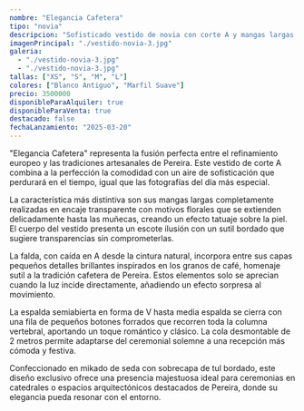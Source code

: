 ```yaml
---
nombre: "Elegancia Cafetera"
tipo: "novia"
descripcion: "Sofisticado vestido de novia con corte A y mangas largas de encaje transparente. Su diseño contemporáneo fusiona elegancia europea con toques artesanales pereiranos."
imagenPrincipal: "./vestido-novia-3.jpg"
galeria:
  - "./vestido-novia-3.jpg"
  - "./vestido-novia-3.jpg"
tallas: ["XS", "S", "M", "L"]
colores: ["Blanco Antiguo", "Marfil Suave"]
precio: 3500000
disponibleParaAlquiler: true
disponibleParaVenta: true
destacado: false
fechaLanzamiento: "2025-03-20"
---
```


"Elegancia Cafetera" representa la fusión perfecta entre el refinamiento europeo y las tradiciones artesanales de Pereira. Este vestido de corte A combina a la perfección la comodidad con un aire de sofisticación que perdurará en el tiempo, igual que las fotografías del día más especial.

La característica más distintiva son sus mangas largas completamente realizadas en encaje transparente con motivos florales que se extienden delicadamente hasta las muñecas, creando un efecto tatuaje sobre la piel. El cuerpo del vestido presenta un escote ilusión con un sutil bordado que sugiere transparencias sin comprometerlas.

La falda, con caída en A desde la cintura natural, incorpora entre sus capas pequeños detalles brillantes inspirados en los granos de café, homenaje sutil a la tradición cafetera de Pereira. Estos elementos solo se aprecian cuando la luz incide directamente, añadiendo un efecto sorpresa al movimiento.

La espalda semiabierta en forma de V hasta media espalda se cierra con una fila de pequeños botones forrados que recorren toda la columna vertebral, aportando un toque romántico y clásico. La cola desmontable de 2 metros permite adaptarse del ceremonial solemne a una recepción más cómoda y festiva.

Confeccionado en mikado de seda con sobrecapa de tul bordado, este diseño exclusivo ofrece una presencia majestuosa ideal para ceremonias en catedrales o espacios arquitectónicos destacados de Pereira, donde su elegancia pueda resonar con el entorno.